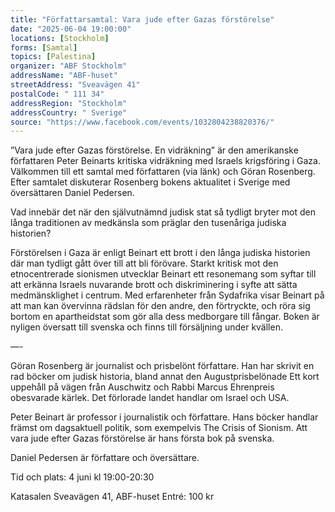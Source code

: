 ```yaml
---
title: "Författarsamtal: Vara jude efter Gazas förstörelse"
date: "2025-06-04 19:00:00"
locations: [Stockholm]
forms: [Samtal]
topics: [Palestina]
organizer: "ABF Stockholm"
addressName: "ABF-huset"
streetAddress: "Sveavägen 41"
postalCode: " 111 34"
addressRegion: "Stockholm"
addressCountry: " Sverige"
source: "https://www.facebook.com/events/1032804238820376/"
---
```

”Vara jude efter Gazas förstörelse. En vidräkning” är den amerikanske författaren Peter Beinarts kritiska vidräkning med Israels krigsföring i Gaza. Välkommen till ett samtal med författaren (via länk) och Göran Rosenberg. Efter samtalet diskuterar Rosenberg bokens aktualitet i Sverige med översättaren Daniel Pedersen. 

Vad innebär det när den självutnämnd judisk stat så tydligt bryter mot den långa traditionen av medkänsla som präglar den tusenåriga judiska historien? 

Förstörelsen i Gaza är enligt Beinart ett brott i den långa judiska historien där man tydligt gått över till att bli förövare. Starkt kritisk mot den etnocentrerade sionismen utvecklar Beinart ett resonemang som syftar till att erkänna Israels nuvarande brott och diskriminering i syfte att sätta medmänsklighet i centrum. Med erfarenheter från Sydafrika visar Beinart på att man kan övervinna rädslan för den andre, den förtryckte, och röra sig bortom en apartheidstat som gör alla dess medborgare till fångar.
Boken är nyligen översatt till svenska och finns till försäljning under kvällen.


—-

Göran Rosenberg är journalist och prisbelönt författare. Han har skrivit en rad böcker om judisk historia, bland annat den Augustprisbelönade Ett kort uppehåll på vägen från Auschwitz och Rabbi Marcus Ehrenpreis obesvarade kärlek. Det förlorade landet handlar om Israel och USA.

Peter Beinart är professor i journalistik och författare. Hans böcker handlar främst om dagsaktuell politik, som exempelvis The Crisis of Sionism. Att vara jude efter Gazas förstörelse är hans första bok på svenska.

Daniel Pedersen är författare och översättare.


Tid och plats:
4 juni kl 19:00-20:30

Katasalen
Sveavägen 41, ABF-huset
Entré: 100 kr
